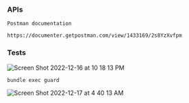 


### APIs

```
Postman documentation

https://documenter.getpostman.com/view/1433169/2s8YzXvfpm

```




### Tests
![Screen Shot 2022-12-16 at 10 18 13 PM](https://user-images.githubusercontent.com/3889468/208106973-199c6432-2224-409a-8ec7-19633170df83.jpg)

```
bundle exec guard

```


![Screen Shot 2022-12-17 at 4 40 13 AM](https://user-images.githubusercontent.com/3889468/208176123-5245720a-f655-465d-9402-343686104d55.jpg)

